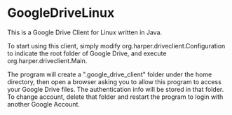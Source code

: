 GoogleDriveLinux
================

This is a Google Drive Client for Linux written in Java.

To start using this client, simply modify org.harper.driveclient.Configuration to indicate the root folder of Google Drive, and execute org.harper.driveclient.Main.

The program will create a ".google_drive_client" folder under the home directory, then open a browser asking you to allow this program to access your Google Drive files. The authentication info will be stored in that folder. To change account, delete that folder and restart the program to login with another Google Account.


